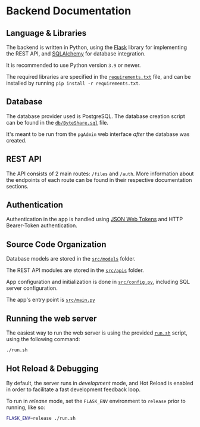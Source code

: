 # Backend Documentation

## Language & Libraries

The backend is written in Python, using the [Flask](https://flask.palletsprojects.com/) library for implementing the REST API, and [SQLAlchemy](https://www.sqlalchemy.org/) for database integration.

It is recommended to use Python version `3.9` or newer.

The required libraries are specified in the [`requirements.txt`](../requirements.txt) file, and can be installed by running `pip install -r requirements.txt`.

## Database

The database provider used is PostgreSQL. The database creation script can be found in the [`db/ByteShare.sql`](../db/ByteShare.sql) file.

It's meant to be run from the `pgAdmin` web interface *after* the database was created.

## REST API

The API consists of 2 main routes: `/files` and `/auth`. More information about the endpoints of each route can be found in their respective documentation sections.

## Authentication

Authentication in the app is handled using [JSON Web Tokens](https://jwt.io/) and HTTP Bearer-Token authentication.

## Source Code Organization

Database models are stored in the [`src/models`](../src/models) folder.

The REST API modules are stored in the [`src/apis`](../src/apis) folder.

App configuration and initialization is done in [`src/config.py`](../src/config.py), including SQL server configuration.

The app's entry point is [`src/main.py`](../src/main.py)

## Running the web server

The easiest way to run the web server is using the provided [`run.sh`](../run.sh) script, using the following command:

```sh
./run.sh
```

## Hot Reload & Debugging

By default, the server runs in *development* mode, and Hot Reload is enabled in order to facilitate a fast development feedback loop.

To run in *release* mode, set the `FLASK_ENV` environment to `release` prior to running, like so:

```sh
FLASK_ENV=release ./run.sh
```
